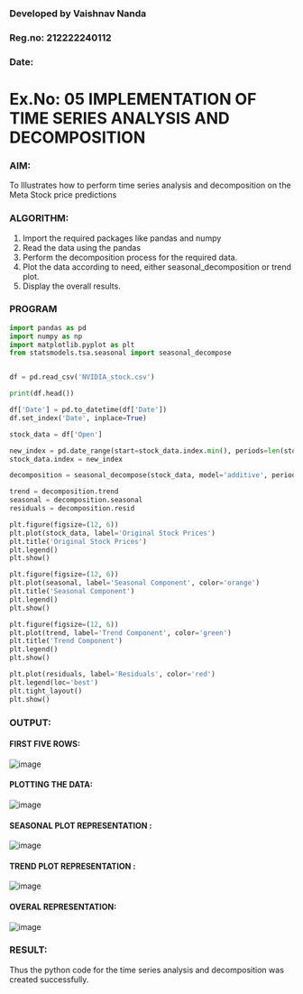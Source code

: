 ### Developed by Vaishnav Nanda
### Reg.no: 212222240112
### Date: 
# Ex.No: 05  IMPLEMENTATION OF TIME SERIES ANALYSIS AND DECOMPOSITION

### AIM:
To Illustrates how to perform time series analysis and decomposition on the Meta Stock price predictions

### ALGORITHM:
1. Import the required packages like pandas and numpy
2. Read the data using the pandas
3. Perform the decomposition process for the required data.
4. Plot the data according to need, either seasonal_decomposition or trend plot.
5. Display the overall results.

### PROGRAM

```python
import pandas as pd
import numpy as np
import matplotlib.pyplot as plt
from statsmodels.tsa.seasonal import seasonal_decompose


df = pd.read_csv('NVIDIA_stock.csv') 

print(df.head())

df['Date'] = pd.to_datetime(df['Date'])
df.set_index('Date', inplace=True)

stock_data = df['Open']

new_index = pd.date_range(start=stock_data.index.min(), periods=len(stock_data), freq='B')[:len(stock_data)]
stock_data.index = new_index

decomposition = seasonal_decompose(stock_data, model='additive', period=30) 

trend = decomposition.trend
seasonal = decomposition.seasonal
residuals = decomposition.resid

plt.figure(figsize=(12, 6))
plt.plot(stock_data, label='Original Stock Prices')
plt.title('Original Stock Prices')
plt.legend()
plt.show()

plt.figure(figsize=(12, 6))
plt.plot(seasonal, label='Seasonal Component', color='orange')
plt.title('Seasonal Component')
plt.legend()
plt.show()

plt.figure(figsize=(12, 6))
plt.plot(trend, label='Trend Component', color='green')
plt.title('Trend Component')
plt.legend()
plt.show()

plt.plot(residuals, label='Residuals', color='red')
plt.legend(loc='best')
plt.tight_layout()
plt.show()

```





### OUTPUT:
#### FIRST FIVE ROWS:
![image](https://github.com/user-attachments/assets/546b2835-f0f4-48a9-87b8-ef100cc35c5f)



#### PLOTTING THE DATA:

![image](https://github.com/user-attachments/assets/fdcf2eff-0f43-4d1a-bfc5-effa68bb29d3)


#### SEASONAL PLOT REPRESENTATION :


![image](https://github.com/user-attachments/assets/82596b2e-4c56-439a-83c9-e70caa151c4d)

#### TREND PLOT REPRESENTATION :
![image](https://github.com/user-attachments/assets/31add1b6-6c83-43b7-b0c4-3e254e51bc7c)



#### OVERAL REPRESENTATION:

![image](https://github.com/user-attachments/assets/2c4c3e17-e2c7-41cf-9712-a4e777ab1d6e)


### RESULT:
Thus the python code for the time series analysis and decomposition was created successfully.
